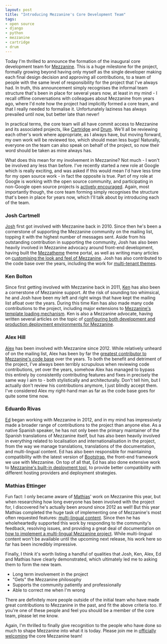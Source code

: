 ```yaml
---
layout: post
title: "Introducing Mezzanine's Core Development Team"
tags:
- open source
- django
- python
- mezzanine
- cartridge
- drum
---
```


Today I'm thrilled to announce the formation of the inaugural core development team for [Mezzanine][mezzanine]. This is a huge milestone for the project, formally growing beyond having only myself as the single developer making each final design decision and approving all contributions, to a team of people with the same level of responsibility for the project that I've always had. In truth, this announcement simply recognises the informal team structure that's been in place for several years now, at least in my mind - I recall offline conversations with colleagues about Mezzanine from years ago, where I'd note how the project had implicitly formed a core team, and that I really needed to formalise it. Unfortunately laziness has always prevailed until now, but better late than never!

In practical terms, the core team will all have commit access to Mezzanine and its associated projects, like [Cartridge][cartridge] and [Drum][drum]. We'll all be reviewing each other's work where appropriate, as I always have, but moving forward, my own work will be reviewed too, which should mean less bugs! Naturally, everyone on the team can also speak on behalf of the project, so now their word should be taken as mine always has.

What does this mean for my involvement in Mezzanine? Not much - I won't be involved any less than before. I've recently started a new role at Google which is really exciting, and was asked if this would mean I'd have less time for my open source work - in fact the opposite is true. Part of my role at Google is working with the open source community, and participating in non-Google open source projects is [actively encouraged][google-in-authors]. Again, most importantly though, the core team forming simply recognises the structure that's been in place for years now, which I'll talk about by introducing each of the team.

### Josh Cartmell

[Josh][josh] first got involved with Mezzanine back in 2010. Since then he's been a cornerstone of supporting the Mezzanine community on the mailing list, topping it with the highest number of messages sent. Aside from his outstanding contribution in supporting the community, Josh has also been heavily involved in Mezzanine advocacy around front-end development, having built the [Mezzatheme][mezzatheme] theme portal, as well as writing many articles on [customising the look and feel of Mezzanine][josh-blog]. Josh has also contributed to the code base over the years, including the work for [multi-tenant themes][site-themes].

### Ken Bolton

Since first getting involved with Mezzanine back in 2011, [Ken][ken] has also been a cornerstone of Mezzanine support. At the risk of sounding too whimsical, he and Josh have been my left and right wings that have kept the mailing list afloat over the years. During this time Ken has also made many code contributions to the project, including major extensions to [Mezzanine's template loading mechanism][template-loading-docs]. Ken is also a Mezzanine advocate, having written several articles on the topic of [configuring both development and production deployment environments for Mezzanine][ken-blog].

### Alex Hill

[Alex][alex] has been involved with Mezzanine since 2012. While relatively unheard of on the mailing list, Alex has been by far the [greatest contributor to Mezzanine's code base][commits-graphs] over the years. To both the benefit and detriment of the project, I've always been terribly scrupulous when reviewing code contributions, yet over the years, somehow Alex has managed to bypass this entirely by consistently contributing features and fixes in precisely the same way I aim to - both stylistically and architecturally. Don't tell him, but I actually don't review his contributions anymore, I just blindly accept them. I've considered Alex my right-hand man as far as the code base goes for quite some time now.

### Eduardo Rivas

[Ed][ed] began working with Mezzanine in 2012, and in my mind has impressively made a broader range of contributions to the project than anyone else. As a native Spanish speaker, he has not only been the primary maintainer of the Spanish translations of Mezzanine itself, but has also been heavily involved in everything related to localisation and internationalisation in the project, from the way we manage translations, translations of the documentation, and multi-lingual content. Ed has also been responsible for maintaining compatibility with the latest version of [Bootstrap][bootstrap], the front-end framework we use with Mezzanine. On top of all that, Ed has also done extensive work to [Mezzanine's built-in deployment tool][mezzanine-deploy-docs], to provide better compatibility with different hosting providers and deployment strategies.

### Mathias Ettinger

Fun fact: I only became aware of [Mathias][mathias]' work on Mezzanine this year, but when researching how long everyone has been involved with the project for, I discovered he's actually been around since 2012 as well! But this year Mathias completed the huge task of implementing one of Mezzanine's most often requested features: [multi-lingual content][multi-lingual-pr]. Since then he has wholeheartedly supported this work by responding to the community's feedback, resolving issues, and providing a great deal of documentation on [how to implement a multi-lingual Mezzanine project][multi-lingual-docs]. While multi-lingual content won't be available until the upcoming next release, his work here so far has been incredibly impressive.

Finally, I think it's worth listing a handful of qualities that Josh, Ken, Alex, Ed and Mathias have clearly demonstrated, which ultimately led me to asking them to form the new team.

- Long term involvement in the project
- "Gets" the Mezzanine philosophy
- Supports the community patiently and professionally
- Able to correct me when I'm wrong

There are definitely more people outside of the initial team who have made great contributions to Mezzanine in the past, and fit the above criteria too. If you're one of these people and feel you should be a member of the core team, please let me know.

Again, I'm thrilled to finally give recognition to the people who have done so much to shape Mezzanine into what it is today. Please join me in [officially welcoming][mailing-list-announcement] the core Mezzanine team!

[mezzanine]: http://mezzanine.jupo.org
[cartridge]: http://cartridge.jupo.org
[drum]: http://drum.jupo.org
[google-in-authors]: https://twitter.com/stephen_mcd/status/596117549122596864
[josh]: https://joshc.io/
[mezzatheme]: http://mezzathe.me/
[josh-blog]: http://bitofpixels.com/blog/tag/mezzanine/
[site-themes]: http://mezzanine.jupo.org/docs/multi-tenancy.html#per-site-themes
[ken]: http://bscientific.org/
[template-loading-docs]: http://mezzanine.jupo.org/docs/content-architecture.html#page-templates
[ken-blog]: http://bscientific.org/blog/category/devops/
[alex]: https://github.com/alexhill
[commits-graphs]: https://github.com/stephenmcd/mezzanine/graphs/contributors
[ed]: https://github.com/jerivas
[bootstrap]: http://getbootstrap.com/
[mezzanine-deploy-docs]: http://mezzanine.jupo.org/docs/deployment.html
[mathias]: https://github.com/Kniyl
[multi-lingual-pr]: https://github.com/stephenmcd/mezzanine/pull/1019
[multi-lingual-docs]: https://github.com/stephenmcd/mezzanine/blob/master/docs/multi-lingual-sites.rst
[mailing-list-announcement]: https://groups.google.com/forum/#!topic/mezzanine-users/Pt5fwkTBBUE
